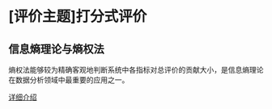 # [评价主题]打分式评价


## 信息熵理论与熵权法
熵权法能够较为精确客观地判断系统中各指标对总评价的贡献大小，是信息熵理论在数据分析领域中最重要的应用之一。

[详细介绍](https://www.cnblogs.com/-oreo/p/10328465.html)
